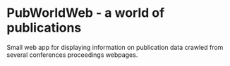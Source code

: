 # PubWorldWeb - a world of publications

Small web app for displaying information on publication data crawled from several conferences proceedings webpages.
